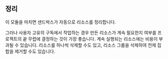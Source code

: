 ## <a name="clean-up"></a>정리

이 모듈을 마치면 샌드박스가 자동으로 리소스를 정리합니다. 

그러나 사용자 고유의 구독에서 작업하는 경우 만든 리소스가 계속 필요한지 여부를 프로젝트의 끝 무렵에 결정하는 것이 가장 좋습니다. 계속 실행되는 리소스에는 비용이 부과될 수 있습니다. 리소스를 하나씩 삭제할 수도 있고, 리소스 그룹을 삭제하여 전제 집합을 제거할 수도 있습니다.
